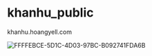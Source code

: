 # khanhu_public
khanhu.hoangyell.com

![FFFFEBCE-5D1C-4D03-97BC-B092741FDA6B](https://user-images.githubusercontent.com/7069077/225070673-49addba0-efde-4810-82c2-5c87f5d55b4a.JPG)
